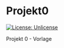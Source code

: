 # Projekt0

[![License: Unlicense](https://img.shields.io/badge/license-Unlicense-blue.svg)](http://unlicense.org/)

Projekt 0 - Vorlage
